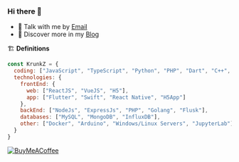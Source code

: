 <!--
**KrunkZhou/KrunkZhou** is a ✨ _special_ ✨ repository because its `README.md` (this file) appears on your GitHub profile.

Here are some ideas to get you started:

- 🔭 I’m currently working on ...
- 🌱 I’m currently learning ...
- 👯 I’m looking to collaborate on ...
- 🤔 I’m looking for help with ...
- 💬 Ask me about ...
- 📫 How to reach me: ...
- 😄 Pronouns: ...
- ⚡ Fun fact: ...
-->

### Hi there 👋

- 💬 Talk with me by [Email](mailto:webmaster@krunk.cn)
- 🔭 Discover more in my [Blog](https://krunk.cn/)

🏗 **Definitions**

```js
const KrunkZ = {
  coding: ["JavaScript", "TypeScript", "Python", "PHP", "Dart", "C++", "Golang", "Swift", "Java"],
  technologies: {
    frontEnd: {
      web: ["ReactJS", "VueJS", "H5"],
      app: ["Flutter", "Swift", "React Native", "H5App"]
    },
    backEnd: ["NodeJs", "ExpressJs", "PHP", "Golang", "Flusk"],
    databases: ["MySQL", "MongoDB", "InfluxDB"],
    other: ["Docker", "Arduino", "Windows/Linux Servers", "JupyterLab"]
  }
}
```
[![BuyMeACoffee](https://img.shields.io/badge/Buy%20Me%20a%20Coffee-ffdd00?style=for-the-badge&logo=buy-me-a-coffee&logoColor=black)](https://www.buymeacoffee.com/krunk) 
